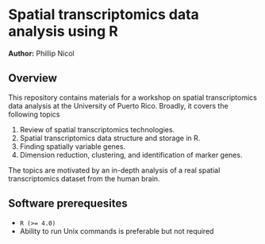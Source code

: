 # Spatial transcriptomics data analysis using R 

**Author:** Phillip Nicol

## Overview 

This repository contains materials for a workshop on spatial transcriptomics data analysis at the University of Puerto Rico. Broadly, it covers the following topics 

1.	Review of spatial transcriptomics technologies.
2.	Spatial transcriptomics data structure and storage in R.
3.	Finding spatially variable genes.
4.	Dimension reduction, clustering, and identification of marker genes.

The topics are motivated by an in-depth analysis of a real spatial transcriptomics dataset from the human brain. 

## Software prerequesites 

* `R (>= 4.0)`
* Ability to run Unix commands is preferable but not required
